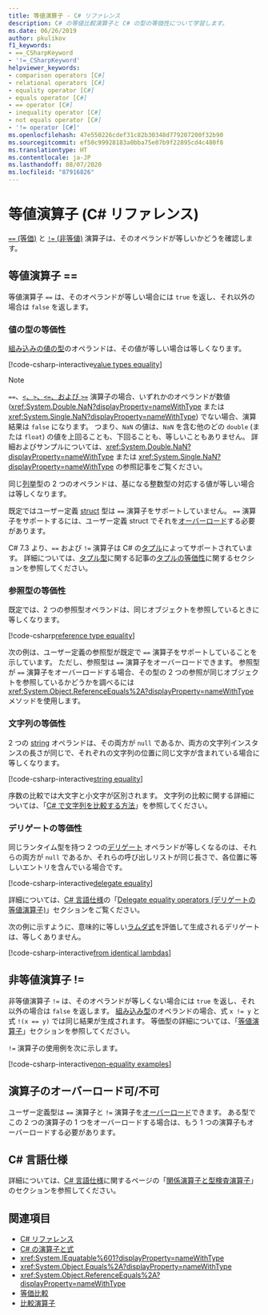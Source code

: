 ```yaml
---
title: 等値演算子 - C# リファレンス
description: C# の等値比較演算子と C# の型の等価性について学習します。
ms.date: 06/26/2019
author: pkulikov
f1_keywords:
- ==_CSharpKeyword
- '!=_CSharpKeyword'
helpviewer_keywords:
- comparison operators [C#]
- relational operators [C#]
- equality operator [C#]
- equals operator [C#]
- == operator [C#]
- inequality operator [C#]
- not equals operator [C#]
- '!= operator [C#]'
ms.openlocfilehash: 47e550226cdef31c82b30348d779207200f32b90
ms.sourcegitcommit: ef50c99928183a0bba75e07b9f22895cd4c480f8
ms.translationtype: HT
ms.contentlocale: ja-JP
ms.lasthandoff: 08/07/2020
ms.locfileid: "87916826"
---
```

# <a name="equality-operators-c-reference"></a>等値演算子 (C# リファレンス)

[`==` (等価)](#equality-operator-) と [`!=` (非等値)](#inequality-operator-) 演算子は、そのオペランドが等しいかどうを確認します。

## <a name="equality-operator-"></a>等値演算子 ==

等値演算子 `==` は、そのオペランドが等しい場合には `true` を返し、それ以外の場合は `false` を返します。

### <a name="value-types-equality"></a>値の型の等価性

[組み込みの値の型](../builtin-types/value-types.md#built-in-value-types)のオペランドは、その値が等しい場合は等しくなります。

[!code-csharp-interactive[value types equality](snippets/shared/EqualityOperators.cs#ValueTypesEquality)]

> [!NOTE]
> `==`、[`<`、`>`、`<=`、および `>=`](comparison-operators.md) 演算子の場合、いずれかのオペランドが数値 (<xref:System.Double.NaN?displayProperty=nameWithType> または <xref:System.Single.NaN?displayProperty=nameWithType>) でない場合、演算結果は `false` になります。 つまり、`NaN` の値は、`NaN` を含む他のどの `double` (または `float`) の値を上回ることも、下回ることも、等しいこともありません。 詳細およびサンプルについては、<xref:System.Double.NaN?displayProperty=nameWithType> または <xref:System.Single.NaN?displayProperty=nameWithType> の参照記事をご覧ください。

同じ[列挙](../builtin-types/enum.md)型の 2 つのオペランドは、基になる整数型の対応する値が等しい場合は等しくなります。

既定ではユーザー定義 [struct](../builtin-types/struct.md) 型は `==` 演算子をサポートしていません。 `==` 演算子をサポートするには、ユーザー定義 struct でそれを[オーバーロード](operator-overloading.md)する必要があります。

C# 7.3 より、`==` および `!=` 演算子は C# の[タプル](../builtin-types/value-tuples.md)によってサポートされています。 詳細については、[タプル型](../builtin-types/value-tuples.md)に関する記事の[タプルの等価性](../builtin-types/value-tuples.md#tuple-equality)に関するセクションを参照してください。

### <a name="reference-types-equality"></a>参照型の等価性

既定では、2 つの参照型オペランドは、同じオブジェクトを参照しているときに等しくなります。

[!code-csharp[reference type equality](snippets/shared/EqualityOperators.cs#ReferenceTypesEquality)]

次の例は、ユーザー定義の参照型が既定で `==` 演算子をサポートしていることを示しています。 ただし、参照型は `==` 演算子をオーバーロードできます。 参照型が `==` 演算子をオーバーロードする場合、その型の 2 つの参照が同じオブジェクトを参照しているかどうかを調べるには <xref:System.Object.ReferenceEquals%2A?displayProperty=nameWithType> メソッドを使用します。

### <a name="string-equality"></a>文字列の等価性

2 つの [string](../builtin-types/reference-types.md#the-string-type) オペランドは、その両方が `null` であるか、両方の文字列インスタンスの長さが同じで、それぞれの文字列の位置に同じ文字が含まれている場合に等しくなります。

[!code-csharp-interactive[string equality](snippets/shared/EqualityOperators.cs#StringEquality)]

序数の比較では大文字と小文字が区別されます。 文字列の比較に関する詳細については、「[C# で文字列を比較する方法](../../how-to/compare-strings.md)」を参照してください。

### <a name="delegate-equality"></a>デリゲートの等価性

同じランタイム型を持つ 2 つの[デリゲート](../../programming-guide/delegates/index.md) オペランドが等しくなるのは、それらの両方が `null` であるか、それらの呼び出しリストが同じ長さで、各位置に等しいエントリを含んでいる場合です。

[!code-csharp-interactive[delegate equality](snippets/shared/EqualityOperators.cs#DelegateEquality)]

詳細については、[C# 言語仕様](~/_csharplang/spec/introduction.md)の「[Delegate equality operators (デリゲートの等値演算子)](~/_csharplang/spec/expressions.md#delegate-equality-operators)」セクションをご覧ください。

次の例に示すように、意味的に等しい[ラムダ式](../../programming-guide/statements-expressions-operators/lambda-expressions.md)を評価して生成されるデリゲートは、等しくありません。

[!code-csharp-interactive[from identical lambdas](snippets/shared/EqualityOperators.cs#IdenticalLambdas)]

## <a name="inequality-operator-"></a>非等値演算子 !=

非等値演算子 `!=` は、そのオペランドが等しくない場合には `true` を返し、それ以外の場合は `false` を返します。 [組み込み型](../builtin-types/built-in-types.md)のオペランドの場合、式 `x != y` と式 `!(x == y)` では同じ結果が生成されます。 等価型の詳細については、「[等値演算子](#equality-operator-)」セクションを参照してください。

`!=` 演算子の使用例を次に示します。

[!code-csharp-interactive[non-equality examples](snippets/shared/EqualityOperators.cs#NonEquality)]

## <a name="operator-overloadability"></a>演算子のオーバーロード可/不可

ユーザー定義型は `==` 演算子と `!=` 演算子を[オーバーロード](operator-overloading.md)できます。 ある型でこの 2 つの演算子の 1 つをオーバーロードする場合は、もう 1 つの演算子もオーバーロードする必要があります。

## <a name="c-language-specification"></a>C# 言語仕様

詳細については、[C# 言語仕様](~/_csharplang/spec/introduction.md)に関するページの「[関係演算子と型検査演算子](~/_csharplang/spec/expressions.md#relational-and-type-testing-operators)」のセクションを参照してください。

## <a name="see-also"></a>関連項目

- [C# リファレンス](../index.md)
- [C# の演算子と式](index.md)
- <xref:System.IEquatable%601?displayProperty=nameWithType>
- <xref:System.Object.Equals%2A?displayProperty=nameWithType>
- <xref:System.Object.ReferenceEquals%2A?displayProperty=nameWithType>
- [等価比較](../../programming-guide/statements-expressions-operators/equality-comparisons.md)
- [比較演算子](comparison-operators.md)
